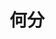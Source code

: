 ---
title: 何分
description: 几分
kana: なんぷん
pronunciation: nannpunn
tone: ①
type: 名词
pubDate: 2024-08-19 00:00:09
lessonIndex: 4
---